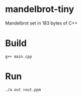 # mandelbrot-tiny

Mandelbrot set in 183 bytes of C++

# Build

`g++ main.cpp`

# Run

`./a.out >out.ppm`
